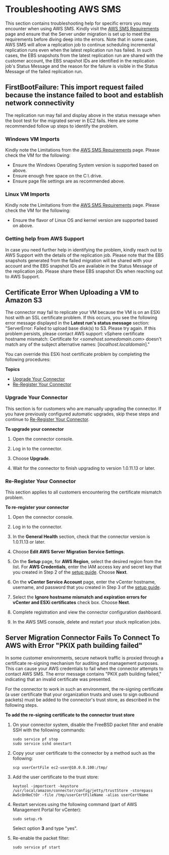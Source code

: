 # Troubleshooting AWS SMS<a name="troubleshoot-sms"></a>

This section contains troubleshooting help for specific errors you may encounter when using AWS SMS\. Kindly visit the [AWS SMS Requirements](prereqs.md) page and ensure that the Server under migration is set up to meet the requirements before diving deep into the errors\. Note that in some cases, AWS SMS will allow a replication job to continue scheduling incremental replication runs even when the latest replication run has failed\. In such cases, the EBS snapshots from the latest replication run are shared with the customer account, the EBS snapshot IDs are identified in the replication job's Status Message and the reason for the failure is visible in the Status Message of the failed replication run\.

## FirstBootFailure: This import request failed because the instance failed to boot and establish network connectivity<a name="boot-failure"></a>

The replication run may fail and display above in the status message when the boot test for the migrated server in EC2 fails\. Here are some recommended follow up steps to identify the problem\.

### Windows VM Imports<a name="windows-troubleshoot"></a>
Kindly note the Limitations from the [AWS SMS Requirements](prereqs.md) page\. Please check the VM for the following:
+ Ensure the Windows Operating System version is supported based on above\.
+ Ensure enough free space on the C:\\ drive\.
+ Ensure page file settings are as recommended above\.

### Linux VM Imports<a name="linux-troubleshoot"></a>
Kindly note the Limitations from the [AWS SMS Requirements](prereqs.md) page\. Please check the VM for the following:
+ Ensure the flavor of Linux OS and kernel version are supported based on above\.

### Getting help from AWS Support<a name="support-troubleshoot"></a>
In case you need further help in identifying the problem, kindly reach out to AWS Support with the details of the replication job\. Please note that the EBS snapshots generated from the failed migration will be shared with your account and the EBS snapshot IDs are available in the Status Message of the replication job\. Please share these EBS snapshot IDs when reaching out to AWS Support\.

## Certificate Error When Uploading a VM to Amazon S3<a name="sms-cert-mismatch"></a>

The connector may fail to replicate your VM because the VM is on an ESXi host with an SSL certificate problem\. If this occurs, you see the following error message displayed in the **Latest run's status message** section: "ServerError: Failed to upload base disk\(s\) to S3\. Please try again\. If this problem persists, please contact AWS support: vSphere certificate hostname mismatch: Certificate for <*somehost\.somedomain\.com*> doesn't match any of the subject alternative names: \[*localhost\.localdomain*\]\."

You can override this ESXi host certificate problem by completing the following procedures:

**Topics**
+ [Upgrade Your Connector](#upgrade)
+ [Re\-Register Your Connector](#reregister)

### Upgrade Your Connector<a name="upgrade"></a>

This section is for customers who are manually upgrading the connector\. If you have previously configured automatic upgrades, skip these steps and continue to [Re\-Register Your Connector](#reregister)\.

**To upgrade your connector**

1. Open the connector console\.

1. Log in to the connector\.

1. Choose **Upgrade**\.

1. Wait for the connector to finish upgrading to version 1\.0\.11\.13 or later\.

### Re\-Register Your Connector<a name="reregister"></a>

This section applies to all customers encountering the certificate mismatch problem\.

**To re\-register your connector**

1. Open the connector console\.

1. Log in to the connector\.

1. In the **General Health** section, check that the connector version is 1\.0\.11\.13 or later\.

1. Choose **Edit AWS Server Migration Service Settings**\.

1. On the **Setup** page, for **AWS Region**, select the desired region from the list\. For **AWS Credentials**, enter the IAM access key and secret key that you created in Step 2 of the [setup guide](SMS_setup.md)\. Choose **Next**\.

1. On the **vCenter Service Account** page, enter the vCenter hostname, username, and password that you created in Step 3 of the [setup guide](SMS_setup.md)\.

1. Select the **Ignore hostname mismatch and expiration errors for vCenter and ESXi certificates** check box\. Choose **Next**\.

1. Complete registration and view the connector configuration dashboard\.

1. In the AWS SMS console, delete and restart your stuck replication jobs\.

## Server Migration Connector Fails To Connect To AWS with Error "PKIX path building failed"<a name="cert-re-signing"></a>

In some customer environments, secure network traffic is proxied through a certificate re\-signing mechanism for auditing and management purposes\. This can cause your AWS credentials to fail when the connector attempts to contact AWS SMS\. The error message contains "PKIX path building failed," indicating that an invalid certificate was presented\.

For the connector to work in such an environment, the re\-signing certificate \(a user certificate that your organization trusts and uses to sign outbound packets\) must be added to the connector's trust store, as described in the following steps\.

**To add the re\-signing certificate to the connector trust store**

1. On your connector system, disable the FreeBSD packet filter and enable SSH with the following commands: 

   ```
   sudo service pf stop
   sudo service sshd onestart
   ```

1. Copy your user certificate to the connector by a method such as the following:

   ```
   scp userCertFile ec2-user@10.0.0.100:/tmp/
   ```

1. Add the user certificate to the trust store:

   ```
   keytool -importcert -keystore /usr/local/amazon/connector/config/jetty/trustStore -storepass AwScOnNeCtOr -file /tmp/userCertFileName -alias userCertName
   ```

1. Restart services using the following command \(part of AWS Management Portal for vCenter\):

   ```
   sudo setup.rb
   ```

   Select option **3** and type "yes"\.

1. Re\-enable the packet filter: 

   ```
   sudo service pf start
   ```
